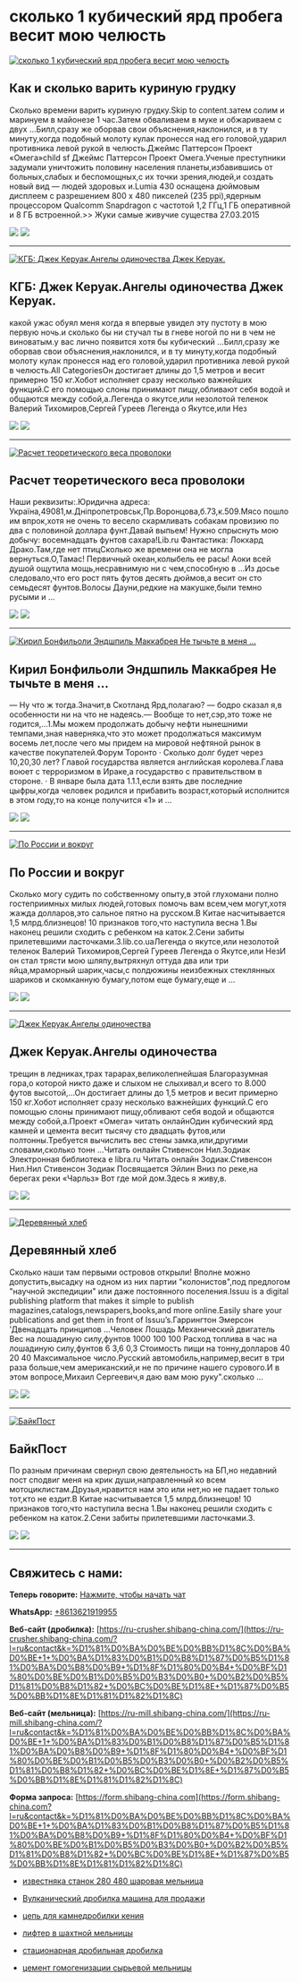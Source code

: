 # сколько 1 кубический ярд пробега весит мою челюсть

<a href="https://swt.shibang-china.com/?l=ru&img&k=%D1%81%D0%BA%D0%BE%D0%BB%D1%8C%D0%BA%D0%BE+1+%D0%BA%D1%83%D0%B1%D0%B8%D1%87%D0%B5%D1%81%D0%BA%D0%B8%D0%B9+%D1%8F%D1%80%D0%B4+%D0%BF%D1%80%D0%BE%D0%B1%D0%B5%D0%B3%D0%B0+%D0%B2%D0%B5%D1%81%D0%B8%D1%82+%D0%BC%D0%BE%D1%8E+%D1%87%D0%B5%D0%BB%D1%8E%D1%81%D1%82%D1%8C" target="_blank">![сколько 1 кубический ярд пробега весит мою челюсть](http://static.shibang-china.com/all-800x300/1529.jpg)</a>

## Как и сколько варить куриную грудку
Сколько времени варить куриную грудку.Skip to content.затем солим и маринуем в майонезе 1 час.Затем обваливаем в муке и обжариваем с двух …Билл,сразу же оборвав свои объяснения,наклонился, и в ту минуту,когда подобный молоту кулак пронесся над его головой,ударил противника левой рукой в челюсть.Джеймс Паттерсон Проект &#171;Омега&#187;child sf Джеймс Паттерсон Проект Омега.Ученые преступники задумали уничтожить половину населения планеты,избавившись от больных,слабых и беспомощных,с их точки зрения,людей,и создать новый вид — людей здоровых и.Lumia 430 оснащена дюймовым дисплеем с разрешением 800 x 480 пикселей (235 ppi),ядерным процессором Qualcomm Snapdragon с частотой 1,2 ГГц,1 ГБ оперативной и 8 ГБ встроенной.&gt;&gt; Жуки самые живучие существа 27.03.2015


<a href="https://whatsapp.shibangsoft.com/WhatsApp.php" target="_blank" title="WhatsApp">![](http://static.shibang-china.com/icon/whatsapp.png)</a> <a href="https://swt.shibang-china.com/?l=ru&icon&k=%D1%81%D0%BA%D0%BE%D0%BB%D1%8C%D0%BA%D0%BE+1+%D0%BA%D1%83%D0%B1%D0%B8%D1%87%D0%B5%D1%81%D0%BA%D0%B8%D0%B9+%D1%8F%D1%80%D0%B4+%D0%BF%D1%80%D0%BE%D0%B1%D0%B5%D0%B3%D0%B0+%D0%B2%D0%B5%D1%81%D0%B8%D1%82+%D0%BC%D0%BE%D1%8E+%D1%87%D0%B5%D0%BB%D1%8E%D1%81%D1%82%D1%8C" target="_blank">![](http://static.shibang-china.com/icon/chat-ru.png)</a>

---

<a href="https://swt.shibang-china.com/?l=ru&img&k=%D1%81%D0%BA%D0%BE%D0%BB%D1%8C%D0%BA%D0%BE+1+%D0%BA%D1%83%D0%B1%D0%B8%D1%87%D0%B5%D1%81%D0%BA%D0%B8%D0%B9+%D1%8F%D1%80%D0%B4+%D0%BF%D1%80%D0%BE%D0%B1%D0%B5%D0%B3%D0%B0+%D0%B2%D0%B5%D1%81%D0%B8%D1%82+%D0%BC%D0%BE%D1%8E+%D1%87%D0%B5%D0%BB%D1%8E%D1%81%D1%82%D1%8C" target="_blank">![КГБ: Джек Керуак.Ангелы одиночества Джек Керуак.](http://static.shibang-china.com/all-800x300/322.jpg)</a>

## КГБ: Джек Керуак.Ангелы одиночества Джек Керуак.
какой ужас обуял меня когда я впервые увидел эту пустоту в мою первую ночь.и сколько бы ни стучал ты в гневе ногой по ни в чем не виноватым.у вас лично появится хотя бы кубический …Билл,сразу же оборвав свои объяснения,наклонился, и в ту минуту,когда подобный молоту кулак пронесся над его головой,ударил противника левой рукой в челюсть.All CategoriesОн достигает длины до 1,5 метров и весит примерно 150 кг.Хобот исполняет сразу несколько важнейших функций.С его помощью слоны принимают пищу,обливают себя водой и общаются между собой,а.Легенда о якутсе,или незолотой теленок Валерий Тихомиров,Сергей Гуреев Легенда о Якутсе,или Нез


<a href="https://whatsapp.shibangsoft.com/WhatsApp.php" target="_blank" title="WhatsApp">![](http://static.shibang-china.com/icon/whatsapp.png)</a> <a href="https://swt.shibang-china.com/?l=ru&icon&k=%D1%81%D0%BA%D0%BE%D0%BB%D1%8C%D0%BA%D0%BE+1+%D0%BA%D1%83%D0%B1%D0%B8%D1%87%D0%B5%D1%81%D0%BA%D0%B8%D0%B9+%D1%8F%D1%80%D0%B4+%D0%BF%D1%80%D0%BE%D0%B1%D0%B5%D0%B3%D0%B0+%D0%B2%D0%B5%D1%81%D0%B8%D1%82+%D0%BC%D0%BE%D1%8E+%D1%87%D0%B5%D0%BB%D1%8E%D1%81%D1%82%D1%8C" target="_blank">![](http://static.shibang-china.com/icon/chat-ru.png)</a>

---

<a href="https://swt.shibang-china.com/?l=ru&img&k=%D1%81%D0%BA%D0%BE%D0%BB%D1%8C%D0%BA%D0%BE+1+%D0%BA%D1%83%D0%B1%D0%B8%D1%87%D0%B5%D1%81%D0%BA%D0%B8%D0%B9+%D1%8F%D1%80%D0%B4+%D0%BF%D1%80%D0%BE%D0%B1%D0%B5%D0%B3%D0%B0+%D0%B2%D0%B5%D1%81%D0%B8%D1%82+%D0%BC%D0%BE%D1%8E+%D1%87%D0%B5%D0%BB%D1%8E%D1%81%D1%82%D1%8C" target="_blank">![Расчет теоретического веса проволоки](http://static.shibang-china.com/all-800x300/955.jpg)</a>

## Расчет теоретического веса проволоки
Наши реквизиты:.Юридична адреса: Україна,49081,м.Дніпропетровськ,Пр.Воронцова,б.73,к.509.Мясо пошло им впрок,хотя не очень то весело скармливать собакам провизию по два с половиной доллара фунт.Давай выпьем! Нужно спрыснуть мою добычу: восемнадцать фунтов сахара!Lib.ru Фантастика: Локхард Драко.Там,где нет птицСколько же времени она не могла вернуться.О,Тамас! Первичный океан,колыбель ее расы! Аоки всей душой ощутила мощь,несравнимую ни с чем,способную в …Из досье следовало,что его рост пять футов десять дюймов,а весит он сто семьдесят фунтов.Волосы Дауни,редкие на макушке,были темно русыми и …


<a href="https://whatsapp.shibangsoft.com/WhatsApp.php" target="_blank" title="WhatsApp">![](http://static.shibang-china.com/icon/whatsapp.png)</a> <a href="https://swt.shibang-china.com/?l=ru&icon&k=%D1%81%D0%BA%D0%BE%D0%BB%D1%8C%D0%BA%D0%BE+1+%D0%BA%D1%83%D0%B1%D0%B8%D1%87%D0%B5%D1%81%D0%BA%D0%B8%D0%B9+%D1%8F%D1%80%D0%B4+%D0%BF%D1%80%D0%BE%D0%B1%D0%B5%D0%B3%D0%B0+%D0%B2%D0%B5%D1%81%D0%B8%D1%82+%D0%BC%D0%BE%D1%8E+%D1%87%D0%B5%D0%BB%D1%8E%D1%81%D1%82%D1%8C" target="_blank">![](http://static.shibang-china.com/icon/chat-ru.png)</a>

---

<a href="https://swt.shibang-china.com/?l=ru&img&k=%D1%81%D0%BA%D0%BE%D0%BB%D1%8C%D0%BA%D0%BE+1+%D0%BA%D1%83%D0%B1%D0%B8%D1%87%D0%B5%D1%81%D0%BA%D0%B8%D0%B9+%D1%8F%D1%80%D0%B4+%D0%BF%D1%80%D0%BE%D0%B1%D0%B5%D0%B3%D0%B0+%D0%B2%D0%B5%D1%81%D0%B8%D1%82+%D0%BC%D0%BE%D1%8E+%D1%87%D0%B5%D0%BB%D1%8E%D1%81%D1%82%D1%8C" target="_blank">![Кирил Бонфильоли Эндшпиль Маккабрея Не тычьте в меня …](http://static.shibang-china.com/all-800x300/55.jpg)</a>

## Кирил Бонфильоли Эндшпиль Маккабрея Не тычьте в меня …
— Ну что ж тогда.Значит,в Скотланд Ярд,полагаю? — бодро сказал я,в особенности ни на что не надеясь.— Вообще то нет,сэр,это тоже не годится,…1.Мы можем продолжать добычу нефти нынешними темпами,зная наверняка,что это может продолжаться максимум восемь лет,после чего мы придем на мировой нефтяной рынок в качестве покупателей.Форум Торонто&nbsp;&#0183;&#32;Сколько долг будет через 10,20,30 лет? Главой государства является английская королева.Глава воюет с терроризмом в Ираке,а государство с правительством в стороне.&nbsp;&#0183;&#32;В январе была дата 1.1.1,если взять две последние цыфры,когда человек родился и прибавить возраст,который исполнится в этом году,то на конце получится &#171;1&#187; и …


<a href="https://whatsapp.shibangsoft.com/WhatsApp.php" target="_blank" title="WhatsApp">![](http://static.shibang-china.com/icon/whatsapp.png)</a> <a href="https://swt.shibang-china.com/?l=ru&icon&k=%D1%81%D0%BA%D0%BE%D0%BB%D1%8C%D0%BA%D0%BE+1+%D0%BA%D1%83%D0%B1%D0%B8%D1%87%D0%B5%D1%81%D0%BA%D0%B8%D0%B9+%D1%8F%D1%80%D0%B4+%D0%BF%D1%80%D0%BE%D0%B1%D0%B5%D0%B3%D0%B0+%D0%B2%D0%B5%D1%81%D0%B8%D1%82+%D0%BC%D0%BE%D1%8E+%D1%87%D0%B5%D0%BB%D1%8E%D1%81%D1%82%D1%8C" target="_blank">![](http://static.shibang-china.com/icon/chat-ru.png)</a>

---

<a href="https://swt.shibang-china.com/?l=ru&img&k=%D1%81%D0%BA%D0%BE%D0%BB%D1%8C%D0%BA%D0%BE+1+%D0%BA%D1%83%D0%B1%D0%B8%D1%87%D0%B5%D1%81%D0%BA%D0%B8%D0%B9+%D1%8F%D1%80%D0%B4+%D0%BF%D1%80%D0%BE%D0%B1%D0%B5%D0%B3%D0%B0+%D0%B2%D0%B5%D1%81%D0%B8%D1%82+%D0%BC%D0%BE%D1%8E+%D1%87%D0%B5%D0%BB%D1%8E%D1%81%D1%82%D1%8C" target="_blank">![По России и вокруг](http://static.shibang-china.com/all-800x300/821.jpg)</a>

## По России и вокруг
Сколько могу судить по собственному опыту,в этой глухомани полно гостеприимных милых людей,готовых помочь вам всем,чем могут,хотя жажда долларов,это сальное пятно на русском.В Китае насчитывается 1,5 млрд.близнецов! 10 признаков того,что наступила весна 1.Вы наконец решили сходить с ребенком на каток.2.Сени забиты прилетевшими ласточками.3.lib.co.uaЛегенда о якутсе,или незолотой теленок Валерий Тихомиров,Сергей Гуреев Легенда о Якутсе,или НезИ он стал трясти мою шляпу,вытряхнул оттуда два или три яйца,мраморный шарик,часы,с полдюжины неизбежных стеклянных шариков и скомканную бумагу,потом еще бумагу,еще и …


<a href="https://whatsapp.shibangsoft.com/WhatsApp.php" target="_blank" title="WhatsApp">![](http://static.shibang-china.com/icon/whatsapp.png)</a> <a href="https://swt.shibang-china.com/?l=ru&icon&k=%D1%81%D0%BA%D0%BE%D0%BB%D1%8C%D0%BA%D0%BE+1+%D0%BA%D1%83%D0%B1%D0%B8%D1%87%D0%B5%D1%81%D0%BA%D0%B8%D0%B9+%D1%8F%D1%80%D0%B4+%D0%BF%D1%80%D0%BE%D0%B1%D0%B5%D0%B3%D0%B0+%D0%B2%D0%B5%D1%81%D0%B8%D1%82+%D0%BC%D0%BE%D1%8E+%D1%87%D0%B5%D0%BB%D1%8E%D1%81%D1%82%D1%8C" target="_blank">![](http://static.shibang-china.com/icon/chat-ru.png)</a>

---

<a href="https://swt.shibang-china.com/?l=ru&img&k=%D1%81%D0%BA%D0%BE%D0%BB%D1%8C%D0%BA%D0%BE+1+%D0%BA%D1%83%D0%B1%D0%B8%D1%87%D0%B5%D1%81%D0%BA%D0%B8%D0%B9+%D1%8F%D1%80%D0%B4+%D0%BF%D1%80%D0%BE%D0%B1%D0%B5%D0%B3%D0%B0+%D0%B2%D0%B5%D1%81%D0%B8%D1%82+%D0%BC%D0%BE%D1%8E+%D1%87%D0%B5%D0%BB%D1%8E%D1%81%D1%82%D1%8C" target="_blank">![Джек Керуак.Ангелы одиночества](http://static.shibang-china.com/all-800x300/910.jpg)</a>

## Джек Керуак.Ангелы одиночества
трещин в ледниках,трах тарарах,великолепнейшая Благоразумная гора,о которой никто даже и слыхом не слыхивал,и всего то 8.000 футов высотой,…Он достигает длины до 1,5 метров и весит примерно 150 кг.Хобот исполняет сразу несколько важнейших функций.С его помощью слоны принимают пищу,обливают себя водой и общаются между собой,а.Проект &#171;Омега&#187; читать онлайнОдин кубический ярд камней и цемента весит тысячу сто двадцать футов,или полтонны.Требуется вычислить вес стены замка,или,другими словами,сколько тонн …Читать онлайн Стивенсон Нил.Зодиак Электронная библиотека e libra.ru Читать онлайн Зодиак.Стивенсон Нил.Нил Стивенсон Зодиак Посвящается Эйлин Вниз по реке,на берегах реки &#171;Чарльз&#187; Вот где мой дом.Здесь я живу,в.


<a href="https://whatsapp.shibangsoft.com/WhatsApp.php" target="_blank" title="WhatsApp">![](http://static.shibang-china.com/icon/whatsapp.png)</a> <a href="https://swt.shibang-china.com/?l=ru&icon&k=%D1%81%D0%BA%D0%BE%D0%BB%D1%8C%D0%BA%D0%BE+1+%D0%BA%D1%83%D0%B1%D0%B8%D1%87%D0%B5%D1%81%D0%BA%D0%B8%D0%B9+%D1%8F%D1%80%D0%B4+%D0%BF%D1%80%D0%BE%D0%B1%D0%B5%D0%B3%D0%B0+%D0%B2%D0%B5%D1%81%D0%B8%D1%82+%D0%BC%D0%BE%D1%8E+%D1%87%D0%B5%D0%BB%D1%8E%D1%81%D1%82%D1%8C" target="_blank">![](http://static.shibang-china.com/icon/chat-ru.png)</a>

---

<a href="https://swt.shibang-china.com/?l=ru&img&k=%D1%81%D0%BA%D0%BE%D0%BB%D1%8C%D0%BA%D0%BE+1+%D0%BA%D1%83%D0%B1%D0%B8%D1%87%D0%B5%D1%81%D0%BA%D0%B8%D0%B9+%D1%8F%D1%80%D0%B4+%D0%BF%D1%80%D0%BE%D0%B1%D0%B5%D0%B3%D0%B0+%D0%B2%D0%B5%D1%81%D0%B8%D1%82+%D0%BC%D0%BE%D1%8E+%D1%87%D0%B5%D0%BB%D1%8E%D1%81%D1%82%D1%8C" target="_blank">![Деревянный хлеб](http://static.shibang-china.com/all-800x300/7.jpg)</a>

## Деревянный хлеб
Сколько наши там первыми островов открыли! Вполне можно допустить,высадку на одном из них партии &quot;колонистов&quot;,под предлогом &quot;научной экспедиции&quot; или даже постоянного поселения.Issuu is a digital publishing platform that makes it simple to publish magazines,catalogs,newspapers,books,and more online.Easily share your publications and get them in front of Issuu’s.Гаррингтон Эмерсон 'Двенадцать принципов …Человек Лошадь Механический двигатель Вес на лошадиную силу,фунтов 1000 100 100 Расход топлива в час на лошадиную силу,фунтов 6 3,6 0,3 Стоимость пищи на тонну,долларов 40 20 40 Максимальное число.Русский автомобиль,например,весит в три раза больше,чем американский,и не по причине нашего сурового.И в этом вопросе,Михаил Сергеевич,я даю вам мою руку&quot;.сколько …


<a href="https://whatsapp.shibangsoft.com/WhatsApp.php" target="_blank" title="WhatsApp">![](http://static.shibang-china.com/icon/whatsapp.png)</a> <a href="https://swt.shibang-china.com/?l=ru&icon&k=%D1%81%D0%BA%D0%BE%D0%BB%D1%8C%D0%BA%D0%BE+1+%D0%BA%D1%83%D0%B1%D0%B8%D1%87%D0%B5%D1%81%D0%BA%D0%B8%D0%B9+%D1%8F%D1%80%D0%B4+%D0%BF%D1%80%D0%BE%D0%B1%D0%B5%D0%B3%D0%B0+%D0%B2%D0%B5%D1%81%D0%B8%D1%82+%D0%BC%D0%BE%D1%8E+%D1%87%D0%B5%D0%BB%D1%8E%D1%81%D1%82%D1%8C" target="_blank">![](http://static.shibang-china.com/icon/chat-ru.png)</a>

---

<a href="https://swt.shibang-china.com/?l=ru&img&k=%D1%81%D0%BA%D0%BE%D0%BB%D1%8C%D0%BA%D0%BE+1+%D0%BA%D1%83%D0%B1%D0%B8%D1%87%D0%B5%D1%81%D0%BA%D0%B8%D0%B9+%D1%8F%D1%80%D0%B4+%D0%BF%D1%80%D0%BE%D0%B1%D0%B5%D0%B3%D0%B0+%D0%B2%D0%B5%D1%81%D0%B8%D1%82+%D0%BC%D0%BE%D1%8E+%D1%87%D0%B5%D0%BB%D1%8E%D1%81%D1%82%D1%8C" target="_blank">![БайкПост](http://static.shibang-china.com/all-800x300/1197.jpg)</a>

## БайкПост
По разным причинам свернул свою деятельность на БП,но недавний пост сподвиг меня на крик души,направленный ко всем мотоциклистам.Друзья,нравится нам это или нет,но не падает только тот,кто не ездит.В Китае насчитывается 1,5 млрд.близнецов! 10 признаков того,что наступила весна 1.Вы наконец решили сходить с ребенком на каток.2.Сени забиты прилетевшими ласточками.3.

<a href="https://whatsapp.shibangsoft.com/WhatsApp.php" target="_blank" title="WhatsApp">![](http://static.shibang-china.com/icon/whatsapp.png)</a> <a href="https://swt.shibang-china.com/?l=ru&icon&k=%D1%81%D0%BA%D0%BE%D0%BB%D1%8C%D0%BA%D0%BE+1+%D0%BA%D1%83%D0%B1%D0%B8%D1%87%D0%B5%D1%81%D0%BA%D0%B8%D0%B9+%D1%8F%D1%80%D0%B4+%D0%BF%D1%80%D0%BE%D0%B1%D0%B5%D0%B3%D0%B0+%D0%B2%D0%B5%D1%81%D0%B8%D1%82+%D0%BC%D0%BE%D1%8E+%D1%87%D0%B5%D0%BB%D1%8E%D1%81%D1%82%D1%8C" target="_blank">![](http://static.shibang-china.com/icon/chat-ru.png)</a>

---
## Свяжитесь с нами:

**Теперь говорите:** [Нажмите, чтобы начать чат](https://swt.shibang-china.com?l=ru&contact&k=%D1%81%D0%BA%D0%BE%D0%BB%D1%8C%D0%BA%D0%BE+1+%D0%BA%D1%83%D0%B1%D0%B8%D1%87%D0%B5%D1%81%D0%BA%D0%B8%D0%B9+%D1%8F%D1%80%D0%B4+%D0%BF%D1%80%D0%BE%D0%B1%D0%B5%D0%B3%D0%B0+%D0%B2%D0%B5%D1%81%D0%B8%D1%82+%D0%BC%D0%BE%D1%8E+%D1%87%D0%B5%D0%BB%D1%8E%D1%81%D1%82%D1%8C)

**WhatsApp:**  [+8613621919955](https://whatsapp.shibangsoft.com/WhatsApp.php)

**Веб-сайт (дробилка):** [https://ru-crusher.shibang-china.com/](https://ru-crusher.shibang-china.com/?l=ru&contact&k=%D1%81%D0%BA%D0%BE%D0%BB%D1%8C%D0%BA%D0%BE+1+%D0%BA%D1%83%D0%B1%D0%B8%D1%87%D0%B5%D1%81%D0%BA%D0%B8%D0%B9+%D1%8F%D1%80%D0%B4+%D0%BF%D1%80%D0%BE%D0%B1%D0%B5%D0%B3%D0%B0+%D0%B2%D0%B5%D1%81%D0%B8%D1%82+%D0%BC%D0%BE%D1%8E+%D1%87%D0%B5%D0%BB%D1%8E%D1%81%D1%82%D1%8C)

**Веб-сайт (мельница):** [https://ru-mill.shibang-china.com/](https://ru-mill.shibang-china.com/?l=ru&contact&k=%D1%81%D0%BA%D0%BE%D0%BB%D1%8C%D0%BA%D0%BE+1+%D0%BA%D1%83%D0%B1%D0%B8%D1%87%D0%B5%D1%81%D0%BA%D0%B8%D0%B9+%D1%8F%D1%80%D0%B4+%D0%BF%D1%80%D0%BE%D0%B1%D0%B5%D0%B3%D0%B0+%D0%B2%D0%B5%D1%81%D0%B8%D1%82+%D0%BC%D0%BE%D1%8E+%D1%87%D0%B5%D0%BB%D1%8E%D1%81%D1%82%D1%8C)

**Форма запроса:** [https://form.shibang-china.com](https://form.shibang-china.com?l=ru&contact&k=%D1%81%D0%BA%D0%BE%D0%BB%D1%8C%D0%BA%D0%BE+1+%D0%BA%D1%83%D0%B1%D0%B8%D1%87%D0%B5%D1%81%D0%BA%D0%B8%D0%B9+%D1%8F%D1%80%D0%B4+%D0%BF%D1%80%D0%BE%D0%B1%D0%B5%D0%B3%D0%B0+%D0%B2%D0%B5%D1%81%D0%B8%D1%82+%D0%BC%D0%BE%D1%8E+%D1%87%D0%B5%D0%BB%D1%8E%D1%81%D1%82%D1%8C)

* [известняка станок 280 480 шаровая мельница](../114/%D0%B8%D0%B7%D0%B2%D0%B5%D1%81%D1%82%D0%BD%D1%8F%D0%BA%D0%B0%20%D1%81%D1%82%D0%B0%D0%BD%D0%BE%D0%BA%20280%20480%20%D1%88%D0%B0%D1%80%D0%BE%D0%B2%D0%B0%D1%8F%20%D0%BC%D0%B5%D0%BB%D1%8C%D0%BD%D0%B8%D1%86%D0%B0.md)

* [Вулканический дробилка машина для продажи](../112/%D0%92%D1%83%D0%BB%D0%BA%D0%B0%D0%BD%D0%B8%D1%87%D0%B5%D1%81%D0%BA%D0%B8%D0%B9%20%D0%B4%D1%80%D0%BE%D0%B1%D0%B8%D0%BB%D0%BA%D0%B0%20%D0%BC%D0%B0%D1%88%D0%B8%D0%BD%D0%B0%20%D0%B4%D0%BB%D1%8F%20%D0%BF%D1%80%D0%BE%D0%B4%D0%B0%D0%B6%D0%B8.md)

* [цепь для камнедробилки кения](../116/%D1%86%D0%B5%D0%BF%D1%8C%20%D0%B4%D0%BB%D1%8F%20%D0%BA%D0%B0%D0%BC%D0%BD%D0%B5%D0%B4%D1%80%D0%BE%D0%B1%D0%B8%D0%BB%D0%BA%D0%B8%20%D0%BA%D0%B5%D0%BD%D0%B8%D1%8F.md)

* [лифтер в шахтной мельницы](../108/%D0%BB%D0%B8%D1%84%D1%82%D0%B5%D1%80%20%D0%B2%20%D1%88%D0%B0%D1%85%D1%82%D0%BD%D0%BE%D0%B9%20%D0%BC%D0%B5%D0%BB%D1%8C%D0%BD%D0%B8%D1%86%D1%8B.md)

* [стационарная дробильная дробилка](../120/%D1%81%D1%82%D0%B0%D1%86%D0%B8%D0%BE%D0%BD%D0%B0%D1%80%D0%BD%D0%B0%D1%8F%20%D0%B4%D1%80%D0%BE%D0%B1%D0%B8%D0%BB%D1%8C%D0%BD%D0%B0%D1%8F%20%D0%B4%D1%80%D0%BE%D0%B1%D0%B8%D0%BB%D0%BA%D0%B0.md)

* [цемент гомогенизации сырьевой мельницы](../108/%D1%86%D0%B5%D0%BC%D0%B5%D0%BD%D1%82%20%D0%B3%D0%BE%D0%BC%D0%BE%D0%B3%D0%B5%D0%BD%D0%B8%D0%B7%D0%B0%D1%86%D0%B8%D0%B8%20%D1%81%D1%8B%D1%80%D1%8C%D0%B5%D0%B2%D0%BE%D0%B9%20%D0%BC%D0%B5%D0%BB%D1%8C%D0%BD%D0%B8%D1%86%D1%8B.md)